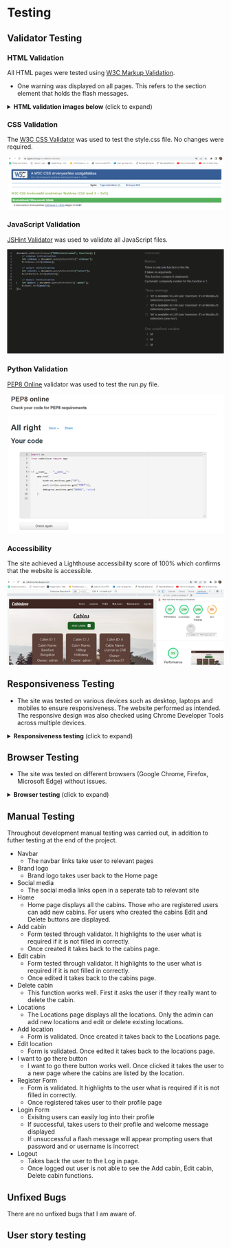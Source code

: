 # Testing 

## Validator Testing

### HTML Validation
All HTML pages were tested using [W3C Markup Validation](https://validator.w3.org/). 
- One warning was displayed on all pages. This refers to the section element that holds the flash messages.

<details><summary><b>HTML validation images below</b> (click to expand)</summary>

![HTML Validation of Home](cabinlove/static/images/testing_images/cabinshtml.png)
![HTML Validation of Locations](cabinlove/static/images/testing_images/locationshtml.png)
![HTML Validation of Registration](cabinlove/static/images/testing_images/registerhtml.png)
![HTML Validation of Login](cabinlove/static/images/testing_images/loginhtml.png)
![HTML Validation of I want to go there](cabinlove/static/images/testing_images/wanttogohtml.png)
![HTML Validation of Add cabin](cabinlove/static/images/testing_images/addcabinhtml.png)
![HTML Validation of Edit cabin](cabinlove/static/images/testing_images/editcabinhtml.png)
![HTML Validation of Add location](cabinlove/static/images/testing_images/addlocationhtml.png)
![HTML Validation of Add location](cabinlove/static/images/testing_images/editlocation.png)

</details>

### CSS Validation
The [W3C CSS Validator](https://jigsaw.w3.org/css-validator/) was used to test the style.css file. No changes were required.

![CSS validator](cabinlove/static/images/css.png)

### JavaScript Validation
[JSHint Validator](https://jshint.com/) was used to validate all JavaScript files. 

![Javascript validator](cabinlove/static/images/javascript.png)

### Python Validation
[PEP8 Online](http://pep8online.com/) validator was used to test the run.py file.

![PEP8 online validation](cabinlove/static/images/python.png)

### Accessibility
The site achieved a Lighthouse accessibility score of 100% which confirms that the website is accessible.

![PEP8 online validation](cabinlove/static/images/accessibility.png)


## Responsiveness Testing

- The site was tested on various devices such as desktop, laptops and mobiles to ensure responsiveness. The website performed as intended. The responsive design was also checked using Chrome Developer Tools across multiple devices.

<details><summary><b>Responsiveness testing</b> (click to expand)</summary>

Desktop view

![Desktop size](cabinlove/static/images/large_chrome.png)

Tablet view

![Tablet size](cabinlove/static/images/medium_edge.png)

Mobile view

![Mobile size](cabinlove/static/images/small_mozilla.png)

</details>

## Browser Testing

- The site was tested on different browsers (Google Chrome, Firefox, Microsoft Edge) without issues.

<details><summary><b>Browser testing</b> (click to expand)</summary>

Google Chrome

![Google Chrome](cabinlove/static/images/large_chrome.png)

Microsoft Edge

![Microsoft Edge](cabinlove/static/images/medium_edge.png)

Mozzilla Firefox

![Mozzilla Firefox](cabinlove/static/images/small_mozilla.png)

</details>

## Manual Testing

Throughout development manual testing was carried out, in addition to futher testing at the end of the project.

- Navbar
    - The navbar links take user to relevant pages
- Brand logo
    - Brand logo takes user back to the Home page
- Social media
    - The social media links open in a seperate tab to relevant site
- Home
    - Home page displays all the cabins. Those who are registered users can add new cabins. For users who created the cabins Edit and Delete buttons are displayed.
- Add cabin
    - Form tested through validator. It highlights to the user what is required if it is not filled in correctly.
    - Once created it takes back to the cabins page.
- Edit cabin
    - Form tested through validator. It highlights to the user what is required if it is not filled in correctly.
    - Once edited it takes back to the cabins page.
- Delete cabin 
    - This function works well. First it asks the user if they really want to delete the cabin.
- Locations
    - The Locations page displays all the locations. Only the admin can add new locations and edit or delete existing locations.
- Add location
    - Form is validated. Once created it takes back to the Locations page.
- Edit location
    - Form is validated. Once edited it takes back to the locations page.
- I want to go there button
    - I want to go there button works well. Once clicked it takes the user to a new page where the cabins are listed by the location.
- Register Form
    - Form is validated. It highlights to the user what is required if it is not filled in correctly.
    - Once registered takes user to their profile page
- Login Form
    - Exisitng users can easily log into their profile
    - If successful, takes users to their profile and welcome message displayed
    - If unsuccessful a flash message will appear prompting users that password and or username is incorrect
- Logout
    - Takes back the user to the Log in page.
    - Once logged out user is not able to see the Add cabin, Edit cabin, Delete cabin functions.

## Unfixed Bugs

There are no unfixed bugs that I am aware of.

## User story testing
